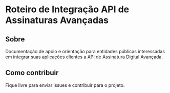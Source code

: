 Roteiro de Integração API de Assinaturas Avançadas 
===================================================

Sobre
-----
Documentação de apoio e orientação para entidades públicas interessadas em integrar suas aplicações clientes a API de Assinatura Digital Avançada.

Como contribuir
---------------

Fique livre para enviar issues e contribuir para o projeto.

